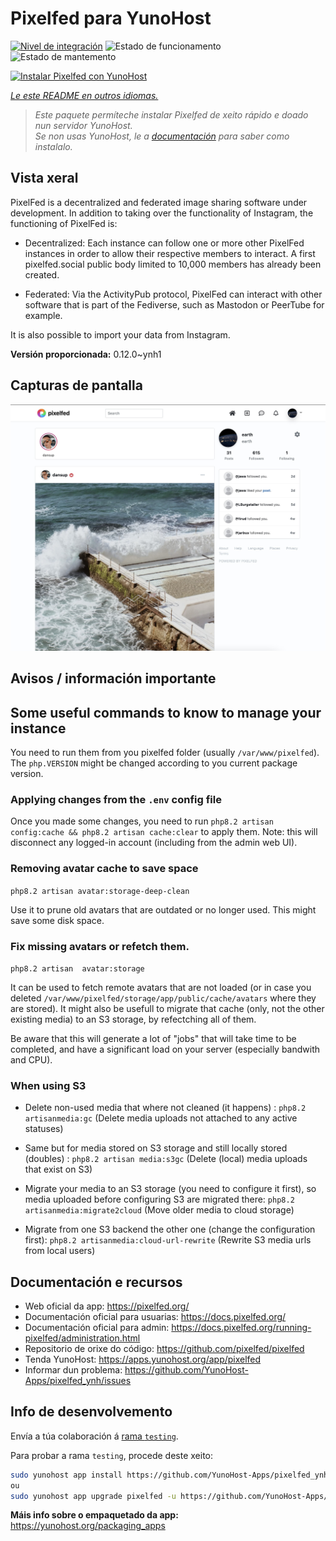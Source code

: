 <!--
NOTA: Este README foi creado automáticamente por <https://github.com/YunoHost/apps/tree/master/tools/readme_generator>
NON debe editarse manualmente.
-->

# Pixelfed para YunoHost

[![Nivel de integración](https://dash.yunohost.org/integration/pixelfed.svg)](https://dash.yunohost.org/appci/app/pixelfed) ![Estado de funcionamento](https://ci-apps.yunohost.org/ci/badges/pixelfed.status.svg) ![Estado de mantemento](https://ci-apps.yunohost.org/ci/badges/pixelfed.maintain.svg)

[![Instalar Pixelfed con YunoHost](https://install-app.yunohost.org/install-with-yunohost.svg)](https://install-app.yunohost.org/?app=pixelfed)

*[Le este README en outros idiomas.](./ALL_README.md)*

> *Este paquete permíteche instalar Pixelfed de xeito rápido e doado nun servidor YunoHost.*  
> *Se non usas YunoHost, le a [documentación](https://yunohost.org/install) para saber como instalalo.*

## Vista xeral

PixelFed is a decentralized and federated image sharing software under development.
In addition to taking over the functionality of Instagram, the functioning of PixelFed is:

* Decentralized: Each instance can follow one or more other PixelFed instances in order to allow their respective members to interact. A first pixelfed.social public body limited to 10,000 members has already been created.

* Federated: Via the ActivityPub protocol, PixelFed can interact with other software that is part of the Fediverse, such as Mastodon or PeerTube for example.

It is also possible to import your data from Instagram. 

**Versión proporcionada:** 0.12.0~ynh1

## Capturas de pantalla

![Captura de pantalla de Pixelfed](./doc/screenshots/screenshots.jpg)

## Avisos / información importante

## Some useful commands to know to manage your instance
You need to run them from you pixelfed folder (usually `/var/www/pixelfed`). The `php.VERSION` might be changed according to you current package version.

### Applying changes from the `.env` config file

Once you made some changes, you need to run `php8.2 artisan config:cache && php8.2 artisan cache:clear` to apply them.
Note: this will disconnect any logged-in account (including from the admin web UI).

### Removing avatar cache to save space
`php8.2 artisan avatar:storage-deep-clean`

Use it to prune old avatars that are outdated or no longer used. This might save some disk space.

### Fix missing avatars or refetch them.
`php8.2 artisan  avatar:storage`

It can be used to fetch remote avatars that are not loaded (or in case you deleted `/var/www/pixelfed/storage/app/public/cache/avatars` where they are stored).
It might also be usefull to migrate that cache (only, not the other existing media) to an S3 storage, by refectching all of them.

Be aware that this will generate a lot of "jobs" that will take time to be completed, and have a significant load on your server (especially bandwith and CPU).

### When using S3

- Delete non-used media that where not cleaned (it happens) : `php8.2 artisanmedia:gc` (Delete media uploads not attached to any active statuses)

- Same but for media stored on S3 storage and still locally stored (doubles) : `php8.2 artisan media:s3gc` (Delete (local) media uploads that exist on S3)

- Migrate your media to an S3 storage (you need to configure it first), so media uploaded before configuring S3 are migrated there: `php8.2 artisanmedia:migrate2cloud` (Move older media to cloud storage)

- Migrate from one S3 backend the other one (change the configuration first): `php8.2 artisanmedia:cloud-url-rewrite` (Rewrite S3 media urls from local users)

## Documentación e recursos

- Web oficial da app: <https://pixelfed.org/>
- Documentación oficial para usuarias: <https://docs.pixelfed.org/>
- Documentación oficial para admin: <https://docs.pixelfed.org/running-pixelfed/administration.html>
- Repositorio de orixe do código: <https://github.com/pixelfed/pixelfed>
- Tenda YunoHost: <https://apps.yunohost.org/app/pixelfed>
- Informar dun problema: <https://github.com/YunoHost-Apps/pixelfed_ynh/issues>

## Info de desenvolvemento

Envía a túa colaboración á [rama `testing`](https://github.com/YunoHost-Apps/pixelfed_ynh/tree/testing).

Para probar a rama `testing`, procede deste xeito:

```bash
sudo yunohost app install https://github.com/YunoHost-Apps/pixelfed_ynh/tree/testing --debug
ou
sudo yunohost app upgrade pixelfed -u https://github.com/YunoHost-Apps/pixelfed_ynh/tree/testing --debug
```

**Máis info sobre o empaquetado da app:** <https://yunohost.org/packaging_apps>
